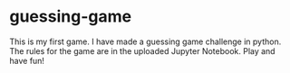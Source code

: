 # guessing-game
This is my first game.
I have made a guessing game challenge in python. The rules for the game are in the uploaded Jupyter Notebook. Play and have fun!
